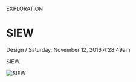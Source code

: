 <p class="type">EXPLORATION</p>

# SIEW

<p class="meta">Design  /  Saturday, November 12, 2016 4:28:49am</p>

SIEW.

![SIEW](https://farooq-agent.web.app/assets/images/works/large/cFgTnTZ1_work_image.jpg)
